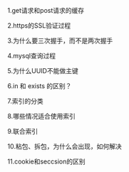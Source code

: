 1.get请求和post请求的缓存

2.https的SSL验证过程

3.为什么要三次握手，而不是两次握手

4.mysql查询过程

5.为什么UUID不能做主键

6.in  和 exists 的区别？

7.索引的分类

8.哪些情况适合使用索引

9.联合索引

10.粘包、拆包，为什么会出现，如何解决

11.cookie和seccsion的区别